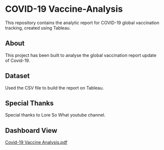 # COVID-19 Vaccine-Analysis
This repository contains the analytic report for COVID-19 global vaccination tracking, created using Tableau.

## About
This project has been built to analyse the global vaccination report update of Covid-19.

## Dataset
Used the CSV file to build the report on Tableau.

## Special Thanks 
Special thanks to Lore So What youtube channel.

## Dashboard View
[Covid-19 Vaccine Analysis.pdf](https://github.com/UmmeHani-07/Vaccine-COVID-19-Analysis/blob/main/Vaccine%20COVID-19%20Global%20Tracker.pdf)
